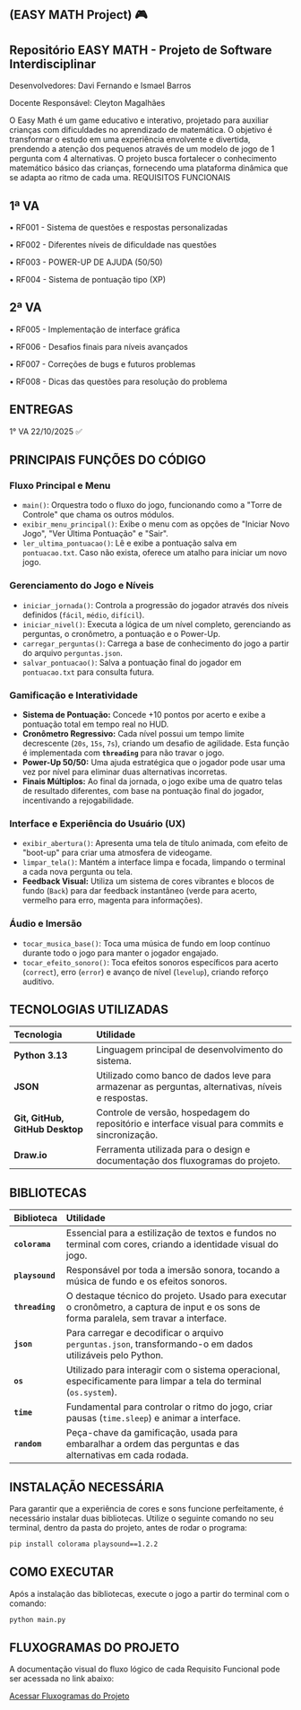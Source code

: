 ## (EASY MATH Project) 🎮

## Repositório EASY MATH - Projeto de Software Interdisciplinar

Desenvolvedores: Davi Fernando e Ismael Barros

Docente Responsável: Cleyton Magalhães

O Easy Math é um game educativo e interativo, projetado para auxiliar crianças com dificuldades no aprendizado de matemática. O objetivo é transformar o estudo em uma experiência envolvente e divertida, prendendo a atenção dos pequenos através de um modelo de jogo de 1 pergunta com 4 alternativas.
O projeto busca fortalecer o conhecimento matemático básico das crianças, fornecendo uma plataforma dinâmica que se adapta ao ritmo de cada uma.
REQUISITOS FUNCIONAIS

## 1ª VA

• RF001 - Sistema de questões e respostas personalizadas

• RF002 - Diferentes níveis de dificuldade nas questões

• RF003 - POWER-UP DE AJUDA (50/50)

• RF004 - Sistema de pontuação tipo (XP)

## 2ª VA

• RF005 - Implementação de interface gráfica

• RF006 - Desafios finais para níveis avançados

• RF007 - Correções de bugs e futuros problemas

• RF008 - Dicas das questões para resolução do problema

## ENTREGAS 

1° VA 22/10/2025 ✅ 

## PRINCIPAIS FUNÇÕES DO CÓDIGO

### Fluxo Principal e Menu

-   `main()`: Orquestra todo o fluxo do jogo, funcionando como a "Torre de Controle" que chama os outros módulos.
-   `exibir_menu_principal()`: Exibe o menu com as opções de "Iniciar Novo Jogo", "Ver Última Pontuação" e "Sair".
-   `ler_ultima_pontuacao()`: Lê e exibe a pontuação salva em `pontuacao.txt`. Caso não exista, oferece um atalho para iniciar um novo jogo.

### Gerenciamento do Jogo e Níveis

-   `iniciar_jornada()`: Controla a progressão do jogador através dos níveis definidos (`fácil`, `médio`, `difícil`).
-   `iniciar_nivel()`: Executa a lógica de um nível completo, gerenciando as perguntas, o cronômetro, a pontuação e o Power-Up.
-   `carregar_perguntas()`: Carrega a base de conhecimento do jogo a partir do arquivo `perguntas.json`.
-   `salvar_pontuacao()`: Salva a pontuação final do jogador em `pontuacao.txt` para consulta futura.

### Gamificação e Interatividade

-   **Sistema de Pontuação:** Concede +10 pontos por acerto e exibe a pontuação total em tempo real no HUD.
-   **Cronômetro Regressivo:** Cada nível possui um tempo limite decrescente (`20s`, `15s`, `7s`), criando um desafio de agilidade. Esta função é implementada com **`threading`** para não travar o jogo.
-   **Power-Up 50/50:** Uma ajuda estratégica que o jogador pode usar uma vez por nível para eliminar duas alternativas incorretas.
-   **Finais Múltiplos:** Ao final da jornada, o jogo exibe uma de quatro telas de resultado diferentes, com base na pontuação final do jogador, incentivando a rejogabilidade.

### Interface e Experiência do Usuário (UX)

-   `exibir_abertura()`: Apresenta uma tela de título animada, com efeito de "boot-up" para criar uma atmosfera de videogame.
-   `limpar_tela()`: Mantém a interface limpa e focada, limpando o terminal a cada nova pergunta ou tela.
-   **Feedback Visual:** Utiliza um sistema de cores vibrantes e blocos de fundo (`Back`) para dar feedback instantâneo (verde para acerto, vermelho para erro, magenta para informações).

### Áudio e Imersão

-   `tocar_musica_base()`: Toca uma música de fundo em loop contínuo durante todo o jogo para manter o jogador engajado.
-   `tocar_efeito_sonoro()`: Toca efeitos sonoros específicos para acerto (`correct`), erro (`error`) e avanço de nível (`levelup`), criando reforço auditivo.

## TECNOLOGIAS UTILIZADAS

| Tecnologia                  | Utilidade                                                                                    |
| :-------------------------- | :------------------------------------------------------------------------------------------- |
| **Python 3.13** | Linguagem principal de desenvolvimento do sistema.                                           |
| **JSON** | Utilizado como banco de dados leve para armazenar as perguntas, alternativas, níveis e respostas. |
| **Git, GitHub, GitHub Desktop** | Controle de versão, hospedagem do repositório e interface visual para commits e sincronização. |
| **Draw.io** | Ferramenta utilizada para o design e documentação dos fluxogramas do projeto.                |

## BIBLIOTECAS

| Biblioteca   | Utilidade                                                                                                                    |
| :----------- | :--------------------------------------------------------------------------------------------------------------------------- |
| **`colorama`** | Essencial para a estilização de textos e fundos no terminal com cores, criando a identidade visual do jogo.                  |
| **`playsound`** | Responsável por toda a imersão sonora, tocando a música de fundo e os efeitos sonoros.                                       |
| **`threading`** | O destaque técnico do projeto. Usado para executar o cronômetro, a captura de input e os sons de forma paralela, sem travar a interface. |
| **`json`** | Para carregar e decodificar o arquivo `perguntas.json`, transformando-o em dados utilizáveis pelo Python.                     |
| **`os`** | Utilizado para interagir com o sistema operacional, especificamente para limpar a tela do terminal (`os.system`).            |
| **`time`** | Fundamental para controlar o ritmo do jogo, criar pausas (`time.sleep`) e animar a interface.                                |
| **`random`** | Peça-chave da gamificação, usada para embaralhar a ordem das perguntas e das alternativas em cada rodada.                      |

## INSTALAÇÃO NECESSÁRIA

Para garantir que a experiência de cores e sons funcione perfeitamente, é necessário instalar duas bibliotecas. Utilize o seguinte comando no seu terminal, dentro da pasta do projeto, antes de rodar o programa:

```bash
pip install colorama playsound==1.2.2
```

## COMO EXECUTAR

Após a instalação das bibliotecas, execute o jogo a partir do terminal com o comando:

```bash
python main.py
```

## FLUXOGRAMAS DO PROJETO

A documentação visual do fluxo lógico de cada Requisito Funcional pode ser acessada no link abaixo:

[Acessar Fluxogramas do Projeto](https://drive.google.com/drive/folders/1aC-CnkMrmFKynfO_pQoCciapgDVbFtEl?usp=drive_link)
